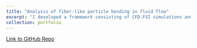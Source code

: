 ```yaml
---
title: "Analysis of fiber-like particle bending in fluid flow"
excerpt: "I developed a framework consisting of CFD-FSI simulations and image-processing techniques to quantify particle bending due to changes in the particle's mechanical properties."
collection: portfolio
---
```


[Link to GitHub Repo](https://github.com/ThomasMHNguyen/Non_Constant_K)